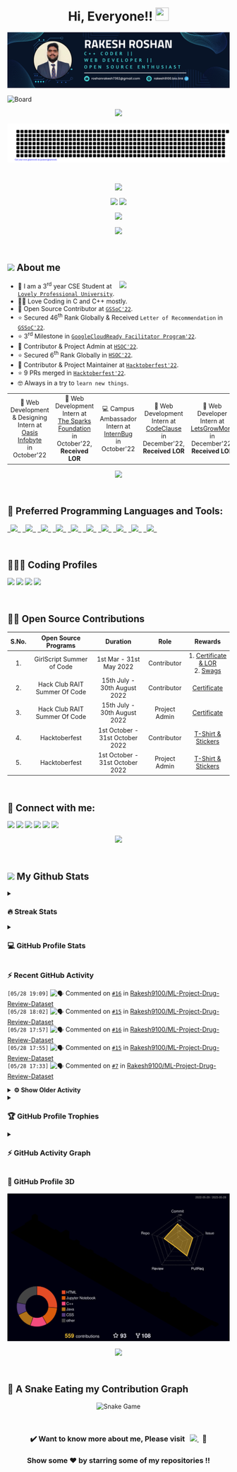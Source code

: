 <h1 align = "center">Hi, Everyone!! <img src = "https://raw.githubusercontent.com/MartinHeinz/MartinHeinz/master/wave.gif" height = 30px width = 30px> </h1>

<p align = "center"><img src = "Blue%20and%20White%20Abstract%20Banner.png" alt = "Blue and White Abstract Banner"></p>

![Board](https://user-images.githubusercontent.com/73993775/215263455-e1b4f886-e34c-4308-b957-19c84668d63d.png)

<p align = "center">
<img src = "https://readme-typing-svg.herokuapp.com?font=Time+New+Roman&color=%23C8BE25&size=25&center=true&vCenter=true&width=500&height=100&lines=Computer+Science+Engineering+Student;Coding+and+Open+Source+Enthusiast;Frontend+Web+Developer;Always+learning+new+things"></p>

<p align = "center">
<img src = "gitartwork.svg" alt = "Gitartwork"></p><br>

<p align = "center">
<img src = "https://quotes-github-readme.vercel.app/api?type=horizontal&theme=dracula">
</p>

<p align = "center">
<a href = "https://www.linkedin.com/in/rakesh-roshan-9100/"><img src = "https://img.shields.io/badge/RAKESH%20ROSHAN-blue?style=for-the-badge&logo=linkedin&labelColor=white&logoColor=blue" height="25"></a>
<a href = "mailto:roshanrakesh7362@gmail.com"><img src = "https://img.shields.io/badge/SAY%2C%20HI-D14836?style=for-the-badge&logo=gmail&labelColor=white&logoColor=D14836" height="25"></a></p>

<p align = "center">
<img src = "https://komarev.com/ghpvc/?username=Rakesh9100&label=PROFILE%20VISITORS&color=CD5F08&style=for-the-badge" height="27"/>
</p>

<p align = "center"> <img src = "https://capsule-render.vercel.app/api?type=rect&color=gradient&customColorList=0,2,2,5,10&height=2.5"/></p><br>

## <picture> <img src = "https://github.com/7oSkaaa/7oSkaaa/blob/main/Images/about_me.gif?raw=true" width = 50px>  </picture> About me
<picture> <img align = "right" src = "https://github.com/7oSkaaa/7oSkaaa/blob/main/Images/Right_Side.gif?raw=true" width = 250px></picture>
- 🏫 I am a 3<sup>rd</sup> year CSE Student at [`Lovely Professional University`](https://www.lpu.in).
- 🧑‍💻 Love Coding in C and C++ mostly.
- 🙂 Open Source Contributor at [`GSSoC'22`](https://gssoc.girlscript.tech/).
- ⭐ Secured 46<sup>th</sup> Rank Globally & Received `Letter of Recommendation` in [`GSSoC'22`](https://gssoc.girlscript.tech/).
- ⭐ 3<sup>rd</sup> Milestone in [`GoogleCloudReady Facilitator Program'22`](https://events.withgoogle.com/googlecloudready-facilitator-program/).
- 🙂 Contributor & Project Admin at [`HSOC'22`](https://soc.hackclubrait.co/).
- ⭐ Secured 6<sup>th</sup> Rank Globally in [`HSOC'22`](https://soc.hackclubrait.co/).
- 🙂 Contributor & Project Maintainer at [`Hacktoberfest'22`](https://hacktoberfest.com/).
- ⭐ 9 PRs merged in [`Hacktoberfest'22`](https://hacktoberfest.com/).
- 🤓 Always in a try to `learn new things`.

<table align = "center">
  <tr>
    <td align = "center"> 🌟 Web Development & Designing Intern at <a href = "https://oasisinfobyte.com/"><br>Oasis Infobyte</a> <br>in October'22 </td>
    <td align = "center"> 🌟 Web Development Intern at <a href = "https://internship.thesparksfoundation.info/"><br>The Sparks Foundation</a> <br>in October'22, <b>Received LOR</b> </td>
    <td align = "center"> 💻 Campus Ambassador Intern at <a href = "https://internbug.wixsite.com/internbug"><br>InternBug</a> <br>in October'22 </td>
    <td align = "center"> 🌟 Web Development Intern at <a href = "https://codeclause.com/"><br>CodeClause</a> <br>in December'22, <b>Received LOR</b> </td>
    <td align = "center"> 🌟 Web Developer Intern at <a href = "https://letsgrowmore.in/"><br>LetsGrowMore</a> <br>in December'22, <b>Received LOR</b> </td>
</td>
  </tr>
</table>

<p align = "center"> <img src = "https://capsule-render.vercel.app/api?type=rect&color=gradient&customColorList=0,2,2,5,10&height=2.5"/></p><br>

## 🚀 Preferred Programming Languages and Tools:
<p align = "left">
	<code><a href = "https://www.cprogramming.com/"> <img src = "https://img.icons8.com/color/50/000000/c-programming.png"/> </a></code>
    	<code><a href = "https://www.learncpp.com/"> <img src = "https://img.icons8.com/color/50/000000/c-plus-plus-logo.png"/> </a></code>
    	<code><a href = "https://html.com/"> <img src = "https://img.icons8.com/color/50/000000/html-5.png"/> </a></code>
    	<code><a href = "https://web.dev/learn/css/"> <img src = "https://img.icons8.com/color/50/000000/css3.png"/> </a></code>
    	<code><a href = "https://www.javascript.com/"> <img src = "https://img.icons8.com/color/50/FAB005/javascript--v1.png"/> </a></code>
	<code><a href = "https://www.python.org/"> <img src = "https://img.icons8.com/color/50/000000/python--v1.png"/> </a></code>
	<code><a href = "https://docs.oracle.com/javase/tutorial/"> <img src = "https://img.icons8.com/color/50/000000/java-coffee-cup-logo--v1.png"/> </a></code>
    	<code><a href = "https://code.visualstudio.com/"> <img src = "https://img.icons8.com/color/50/000000/visual-studio-code-2019.png"/> </a></code>
	<code><a href = "https://git-scm.com/"> <img src = "https://img.icons8.com/color/50/000000/git.png"/> </a></code>
	<code><a href = "https://cloud.google.com/"> <img src = "https://img.icons8.com/color/50/000000/google-cloud-platform.png"/> </a></code>
</p><br>

## 👨🏻‍💻 Coding Profiles
<p align = "left">
<a href = "https://www.hackerrank.com/roshanrakesh7362?hr_r=1"><img src = "https://img.shields.io/badge/-Hackerrank-2EC866?style=oval-square&logo=HackerRank&logoColor=white"/></a>
<a href = "https://leetcode.com/Rakesh9100/"><img src = "https://img.shields.io/badge/-LeetCode-FFA116?style=oval-square&logo=LeetCode&logoColor=white"/></a>
<a href = "https://auth.geeksforgeeks.org/user/roshanrakesh7362"><img src = "https://img.shields.io/badge/GeeksforGeeks-298D46?style=oval-square&logo=geeksforgeeks&logoColor=white"/></a>
<a href = "https://www.cloudskillsboost.google/public_profiles/29e851f3-5a90-4e77-87ae-8b1d1a2c10b3"><img src = "https://img.shields.io/badge/Google_Cloud-4285F4?style=oval-square&logo=google-cloud&logoColor=white"/></a>
</p><br>

## 👨‍💻 Open Source Contributions
| S.No. | Open Source Programs | Duration | Role | Rewards |
|:-----:|:-----:|:-----:|:-----:|:-----:|
| 1. | GirlScript Summer of Code | 1st Mar - 31st May 2022 | Contributor | 1. [Certificate & LOR](https://www.linkedin.com/posts/rakesh-roshan-9100_gssoc-top-performer-activity-6962652421214908416-pdZg?utm_source=share&utm_medium=member_desktop)<br> 2. [Swags](https://www.linkedin.com/posts/rakesh-roshan-9100_opensource-program-contributor-activity-6994604804513673216-CJfE?utm_source=share&utm_medium=member_desktop) |
| 2. | Hack Club RAIT Summer Of Code| 15th July - 30th August 2022 | Contributor | [Certificate](https://drive.google.com/file/d/167zbwHjw_m7LPksIG2JNu4XO4WHEugSe/view?usp=share_link) |
| 3. | Hack Club RAIT Summer Of Code| 15th July - 30th August 2022 | Project Admin | [Certificate](https://drive.google.com/file/d/1L3K9xfyJ1rj0kSA-Vc0P6hlodb6FWAKO/view?usp=share_link) |
| 4. | Hacktoberfest | 1st October - 31st October 2022 | Contributor | [T-Shirt & Stickers](https://www.linkedin.com/posts/rakesh-roshan-9100_hacktoberfest2022-hacktoberfest-github-activity-7025102004079239169-PYOP?utm_source=share&utm_medium=member_desktop) |
| 5. | Hacktoberfest | 1st October - 31st October 2022 | Project Admin | [T-Shirt & Stickers](https://www.linkedin.com/posts/rakesh-roshan-9100_hacktoberfest2022-hacktoberfest-github-activity-7025102004079239169-PYOP?utm_source=share&utm_medium=member_desktop) |
<br>

## 🔗 Connect with me:
<p align = "left">
<a href = "https://www.linkedin.com/in/rakesh-roshan-9100/"><img src = "https://img.icons8.com/fluent/48/000000/linkedin.png"/></a>
<a href = "https://www.instagram.com/rakesh250602/"><img src = "https://img.icons8.com/fluent/48/000000/instagram-new.png"/></a>
<a href = "mailto:roshanrakesh7362@gmail.com"><img src = "https://img.icons8.com/color/48/000000/gmail-new.png"/></a>
<a href = "https://github.com/Rakesh9100/"><img src = "https://img.icons8.com/color/48/000000/github--v1.png"/></a>
<a href = "https://www.facebook.com/rakesh6203/"><img src = "https://img.icons8.com/fluency/48/000000/facebook-new.png"/></a>
<a href = "https://discordapp.com/users/944144134950748170"><img src = "https://img.icons8.com/fluency/48/000000/discord.png"/></a>

<p align="center"> <img src = "https://capsule-render.vercel.app/api?type=rect&color=gradient&customColorList=0,2,2,5,10&height=2.5"/></p><br>

## <picture> <img src = "https://github.com/7oSkaaa/7oSkaaa/blob/main/Images/Statistics.gif?raw=true" width = 50px>  </picture> My Github Stats

<details><summary><h3>🔥 Streak Stats</h3></summary>
<p align = "center"><img src = "https://github-readme-streak-stats.herokuapp.com/?user=rakesh9100&theme=midnight-purple" alt = "Rakesh9100"/></p>
</details>
  
<details><summary><h3>💻 GitHub Profile Stats</h3></summary>
<p align = "center">
<a href = "https://github.com/rakesh9100">
<img src = "https://github-readme-stats-rakesh9100.vercel.app/api?username=rakesh9100&show_icons=true&count_private=true&locale=en&theme=midnight-purple&layout=compact" alt = "Rakesh's Github Stats" height = 200px/></a>
<img src = "https://github-readme-stats-rakesh9100.vercel.app/api/top-langs?username=rakesh9100&langs_count=15&layout=compact&locale=en&theme=midnight-purple" alt = "Languages Used" height = 200px/>
<br><br>
<b>Note:</b> Top languages is only a metric of the languages my public code consists of and doesn't reflect experience or skill level.
</p></details>

<h3>⚡ Recent GitHub Activity</h3>

<!--START_SECTION:activity-->
`[05/28 19:09]` <img alt="🗣" src="https://github.com/cheesits456/github-activity-readme/raw/master/icons/comment.png" align="top" height="18"> Commented on [`#16`](https://github.com//Rakesh9100/ML-Project-Drug-Review-Dataset/issues/16 'Trying other models and algos  for better analysis of the dataset') in [Rakesh9100/ML-Project-Drug-Review-Dataset](https://github.com/Rakesh9100/ML-Project-Drug-Review-Dataset)  
`[05/28 18:02]` <img alt="🗣" src="https://github.com/cheesits456/github-activity-readme/raw/master/icons/comment.png" align="top" height="18"> Commented on [`#15`](https://github.com//Rakesh9100/ML-Project-Drug-Review-Dataset/issues/15 '[To add seaborn.categorical and seaborn.matrix for better visualization] ') in [Rakesh9100/ML-Project-Drug-Review-Dataset](https://github.com/Rakesh9100/ML-Project-Drug-Review-Dataset)  
`[05/28 17:57]` <img alt="🗣" src="https://github.com/cheesits456/github-activity-readme/raw/master/icons/comment.png" align="top" height="18"> Commented on [`#16`](https://github.com//Rakesh9100/ML-Project-Drug-Review-Dataset/issues/16 'Trying other models and algos  for better analysis of the dataset') in [Rakesh9100/ML-Project-Drug-Review-Dataset](https://github.com/Rakesh9100/ML-Project-Drug-Review-Dataset)  
`[05/28 17:55]` <img alt="🗣" src="https://github.com/cheesits456/github-activity-readme/raw/master/icons/comment.png" align="top" height="18"> Commented on [`#15`](https://github.com//Rakesh9100/ML-Project-Drug-Review-Dataset/issues/15 '[To add seaborn.categorical and seaborn.matrix for better visualization] ') in [Rakesh9100/ML-Project-Drug-Review-Dataset](https://github.com/Rakesh9100/ML-Project-Drug-Review-Dataset)  
`[05/28 17:33]` <img alt="🗣" src="https://github.com/cheesits456/github-activity-readme/raw/master/icons/comment.png" align="top" height="18"> Commented on [`#7`](https://github.com//Rakesh9100/ML-Project-Drug-Review-Dataset/issues/7 '[Issue title here] Can make an interface using html css and js for the below ') in [Rakesh9100/ML-Project-Drug-Review-Dataset](https://github.com/Rakesh9100/ML-Project-Drug-Review-Dataset)  

<details><summary><b> ⚙️ Show Older Activity</b></summary>

`[05/28 17:32]` <img alt="🗣" src="https://github.com/cheesits456/github-activity-readme/raw/master/icons/comment.png" align="top" height="18"> Commented on [`#6`](https://github.com//Rakesh9100/ML-Project-Drug-Review-Dataset/issues/6 'Improve accuracy using nlp techniques') in [Rakesh9100/ML-Project-Drug-Review-Dataset](https://github.com/Rakesh9100/ML-Project-Drug-Review-Dataset)  
`[05/28 17:30]` <img alt="🗣" src="https://github.com/cheesits456/github-activity-readme/raw/master/icons/comment.png" align="top" height="18"> Commented on [`#4`](https://github.com//Rakesh9100/ML-Project-Drug-Review-Dataset/issues/4 'Enhancing Model Performance and Memory Efficiency in this Project') in [Rakesh9100/ML-Project-Drug-Review-Dataset](https://github.com/Rakesh9100/ML-Project-Drug-Review-Dataset)  
`[05/28 17:30]` <img alt="🗣" src="https://github.com/cheesits456/github-activity-readme/raw/master/icons/comment.png" align="top" height="18"> Commented on [`#2`](https://github.com//Rakesh9100/ML-Project-Drug-Review-Dataset/issues/2 'Accuracy enhancement by using multiple regression models at a time') in [Rakesh9100/ML-Project-Drug-Review-Dataset](https://github.com/Rakesh9100/ML-Project-Drug-Review-Dataset)  
`[05/28 17:29]` <img alt="🗣" src="https://github.com/cheesits456/github-activity-readme/raw/master/icons/comment.png" align="top" height="18"> Commented on [`#1`](https://github.com//Rakesh9100/ML-Project-Drug-Review-Dataset/issues/1 'Adding GridSearchCV for identifying best model') in [Rakesh9100/ML-Project-Drug-Review-Dataset](https://github.com/Rakesh9100/ML-Project-Drug-Review-Dataset)  
`[05/28 17:03]` <img alt="❗️" src="https://github.com/cheesits456/github-activity-readme/raw/master/icons/issue.png" align="top" height="18"> Closed issue [`#68`](https://github.com//Rakesh9100/ML-Project-Drug-Review-Dataset/issues/68 'Creating a plot that compares various ML model used to predict their accuracy ') in [Rakesh9100/ML-Project-Drug-Review-Dataset](https://github.com/Rakesh9100/ML-Project-Drug-Review-Dataset)  
`[05/28 17:03]` <img alt="🗣" src="https://github.com/cheesits456/github-activity-readme/raw/master/icons/comment.png" align="top" height="18"> Commented on [`#68`](https://github.com//Rakesh9100/ML-Project-Drug-Review-Dataset/issues/68 'Creating a plot that compares various ML model used to predict their accuracy ') in [Rakesh9100/ML-Project-Drug-Review-Dataset](https://github.com/Rakesh9100/ML-Project-Drug-Review-Dataset)  
`[05/28 17:01]` <img alt="🗣" src="https://github.com/cheesits456/github-activity-readme/raw/master/icons/comment.png" align="top" height="18"> Commented on [`#68`](https://github.com//Rakesh9100/ML-Project-Drug-Review-Dataset/issues/68 'Creating a plot that compares various ML model used to predict their accuracy ') in [Rakesh9100/ML-Project-Drug-Review-Dataset](https://github.com/Rakesh9100/ML-Project-Drug-Review-Dataset)  
`[05/28 15:24]` <img alt="🗣" src="https://github.com/cheesits456/github-activity-readme/raw/master/icons/comment.png" align="top" height="18"> Commented on [`#68`](https://github.com//Rakesh9100/ML-Project-Drug-Review-Dataset/issues/68 'Creating a plot that compares various ML model used to predict their accuracy ') in [Rakesh9100/ML-Project-Drug-Review-Dataset](https://github.com/Rakesh9100/ML-Project-Drug-Review-Dataset)  
`[05/28 12:05]` <img alt="🗣" src="https://github.com/cheesits456/github-activity-readme/raw/master/icons/comment.png" align="top" height="18"> Commented on [`#48`](https://github.com//Rakesh9100/ML-Project-Drug-Review-Dataset/issues/48 'Modification of embedding technique and Applying GridSearchCV') in [Rakesh9100/ML-Project-Drug-Review-Dataset](https://github.com/Rakesh9100/ML-Project-Drug-Review-Dataset)  
`[05/28 08:03]` <img alt="❗️" src="https://github.com/cheesits456/github-activity-readme/raw/master/icons/issue.png" align="top" height="18"> Closed issue [`#22`](https://github.com//Rakesh9100/ML-Project-Drug-Review-Dataset/issues/22 '[GSSoC\'23] Web Scraping Using Multiprocessing ') in [Rakesh9100/ML-Project-Drug-Review-Dataset](https://github.com/Rakesh9100/ML-Project-Drug-Review-Dataset)  
`[05/28 08:02]` <img alt="❌" src="https://github.com/cheesits456/github-activity-readme/raw/master/icons/pr-close.png" align="top" height="18"> Closed PR [`#62`](https://github.com//Rakesh9100/ML-Project-Drug-Review-Dataset/pull/62 'web_scraping.py') in [Rakesh9100/ML-Project-Drug-Review-Dataset](https://github.com/Rakesh9100/ML-Project-Drug-Review-Dataset)  
`[05/28 07:59]` <img alt="❗️" src="https://github.com/cheesits456/github-activity-readme/raw/master/icons/issue.png" align="top" height="18"> Closed issue [`#69`](https://github.com//Rakesh9100/ML-Project-Drug-Review-Dataset/issues/69 'flipkart web scraping  GGSoC\'23') in [Rakesh9100/ML-Project-Drug-Review-Dataset](https://github.com/Rakesh9100/ML-Project-Drug-Review-Dataset)  
`[05/28 07:59]` <img alt="🗣" src="https://github.com/cheesits456/github-activity-readme/raw/master/icons/comment.png" align="top" height="18"> Commented on [`#69`](https://github.com//Rakesh9100/ML-Project-Drug-Review-Dataset/issues/69 'flipkart web scraping  GGSoC\'23') in [Rakesh9100/ML-Project-Drug-Review-Dataset](https://github.com/Rakesh9100/ML-Project-Drug-Review-Dataset)  
`[05/28 07:56]` <img alt="🗣" src="https://github.com/cheesits456/github-activity-readme/raw/master/icons/comment.png" align="top" height="18"> Commented on [`#68`](https://github.com//Rakesh9100/ML-Project-Drug-Review-Dataset/issues/68 'Creating a plot that compares various ML model used to predict their accuracy ') in [Rakesh9100/ML-Project-Drug-Review-Dataset](https://github.com/Rakesh9100/ML-Project-Drug-Review-Dataset)  
`[05/28 07:55]` <img alt="🗣" src="https://github.com/cheesits456/github-activity-readme/raw/master/icons/comment.png" align="top" height="18"> Commented on [`#545`](https://github.com//akshitagupta15june/Moksh/issues/545 '[BUG] The Rejuvenate page has navigation problems') in [akshitagupta15june/Moksh](https://github.com/akshitagupta15june/Moksh)  
`[05/28 07:53]` <img alt="🗣" src="https://github.com/cheesits456/github-activity-readme/raw/master/icons/comment.png" align="top" height="18"> Commented on [`#12`](https://github.com//Rakesh9100/ML-Project-Drug-Review-Dataset/issues/12 'performing EDA and Implementing Deep Learning models ') in [Rakesh9100/ML-Project-Drug-Review-Dataset](https://github.com/Rakesh9100/ML-Project-Drug-Review-Dataset)  
`[05/28 07:52]` <img alt="🗣" src="https://github.com/cheesits456/github-activity-readme/raw/master/icons/comment.png" align="top" height="18"> Commented on [`#500`](https://github.com//akshitagupta15june/Moksh/issues/500 'Removed the inconsistency of Feature Button') in [akshitagupta15june/Moksh](https://github.com/akshitagupta15june/Moksh)  
`[05/27 21:21]` <img alt="📝" src="https://github.com/cheesits456/github-activity-readme/raw/master/icons/commit.png" align="top" height="18"> Made `1` commit in [Rakesh9100/ML-Project-Drug-Review-Dataset](https://github.com/Rakesh9100/ML-Project-Drug-Review-Dataset)  
`[05/27 20:10]` <img alt="❗️" src="https://github.com/cheesits456/github-activity-readme/raw/master/icons/issue.png" align="top" height="18"> Closed issue [`#14`](https://github.com//Rakesh9100/ML-Project-Drug-Review-Dataset/issues/14 'Add linter workflow ') in [Rakesh9100/ML-Project-Drug-Review-Dataset](https://github.com/Rakesh9100/ML-Project-Drug-Review-Dataset)  
`[05/27 20:10]` <img alt="📝" src="https://github.com/cheesits456/github-activity-readme/raw/master/icons/commit.png" align="top" height="18"> Made `3` commits in [Rakesh9100/ML-Project-Drug-Review-Dataset](https://github.com/Rakesh9100/ML-Project-Drug-Review-Dataset)  
`[05/27 20:10]` <img alt="🎉" src="https://github.com/cheesits456/github-activity-readme/raw/master/icons/merge.png" align="top" height="18"> Merged PR [`#66`](https://github.com//Rakesh9100/ML-Project-Drug-Review-Dataset/pull/66 'Add black linter workflow ') in [Rakesh9100/ML-Project-Drug-Review-Dataset](https://github.com/Rakesh9100/ML-Project-Drug-Review-Dataset)  
`[05/27 20:10]` <img alt="🗣" src="https://github.com/cheesits456/github-activity-readme/raw/master/icons/comment.png" align="top" height="18"> Commented on [`#66`](https://github.com//Rakesh9100/ML-Project-Drug-Review-Dataset/issues/66 'Add black linter workflow ') in [Rakesh9100/ML-Project-Drug-Review-Dataset](https://github.com/Rakesh9100/ML-Project-Drug-Review-Dataset)  
`[05/27 18:37]` <img alt="🗣" src="https://github.com/cheesits456/github-activity-readme/raw/master/icons/comment.png" align="top" height="18"> Commented on [`#62`](https://github.com//Rakesh9100/ML-Project-Drug-Review-Dataset/issues/62 'web_scraping.py') in [Rakesh9100/ML-Project-Drug-Review-Dataset](https://github.com/Rakesh9100/ML-Project-Drug-Review-Dataset)  
`[05/27 18:26]` <img alt="🗣" src="https://github.com/cheesits456/github-activity-readme/raw/master/icons/comment.png" align="top" height="18"> Commented on [`#67`](https://github.com//Rakesh9100/ML-Project-Drug-Review-Dataset/issues/67 'Explored Other ML Models.py') in [Rakesh9100/ML-Project-Drug-Review-Dataset](https://github.com/Rakesh9100/ML-Project-Drug-Review-Dataset)  
`[05/27 18:22]` <img alt="🗣" src="https://github.com/cheesits456/github-activity-readme/raw/master/icons/comment.png" align="top" height="18"> Commented on [`#66`](https://github.com//Rakesh9100/ML-Project-Drug-Review-Dataset/issues/66 'Add black linter workflow ') in [Rakesh9100/ML-Project-Drug-Review-Dataset](https://github.com/Rakesh9100/ML-Project-Drug-Review-Dataset)  
`[05/27 17:47]` <img alt="🗣" src="https://github.com/cheesits456/github-activity-readme/raw/master/icons/comment.png" align="top" height="18"> Commented on [`#67`](https://github.com//Rakesh9100/ML-Project-Drug-Review-Dataset/issues/67 'Explored Other ML Models.py') in [Rakesh9100/ML-Project-Drug-Review-Dataset](https://github.com/Rakesh9100/ML-Project-Drug-Review-Dataset)  
`[05/27 15:05]` <img alt="🗣" src="https://github.com/cheesits456/github-activity-readme/raw/master/icons/comment.png" align="top" height="18"> Commented on [`#62`](https://github.com//Rakesh9100/ML-Project-Drug-Review-Dataset/issues/62 'web_scraping.py') in [Rakesh9100/ML-Project-Drug-Review-Dataset](https://github.com/Rakesh9100/ML-Project-Drug-Review-Dataset)  
`[05/27 13:57]` <img alt="🗣" src="https://github.com/cheesits456/github-activity-readme/raw/master/icons/comment.png" align="top" height="18"> Commented on [`#298`](https://github.com//akshitagupta15june/Moksh/issues/298 'Updating content on the  "Divine activities for all generation" page') in [akshitagupta15june/Moksh](https://github.com/akshitagupta15june/Moksh)  
`[05/27 13:24]` <img alt="🗣" src="https://github.com/cheesits456/github-activity-readme/raw/master/icons/comment.png" align="top" height="18"> Commented on [`#66`](https://github.com//Rakesh9100/ML-Project-Drug-Review-Dataset/issues/66 'Add black linter workflow ') in [Rakesh9100/ML-Project-Drug-Review-Dataset](https://github.com/Rakesh9100/ML-Project-Drug-Review-Dataset)  
`[05/27 13:23]` <img alt="🗣" src="https://github.com/cheesits456/github-activity-readme/raw/master/icons/comment.png" align="top" height="18"> Commented on [`#66`](https://github.com//Rakesh9100/ML-Project-Drug-Review-Dataset/issues/66 'Add black linter workflow ') in [Rakesh9100/ML-Project-Drug-Review-Dataset](https://github.com/Rakesh9100/ML-Project-Drug-Review-Dataset)  
`[05/27 13:17]` <img alt="❗️" src="https://github.com/cheesits456/github-activity-readme/raw/master/icons/issue.png" align="top" height="18"> Closed issue [`#57`](https://github.com//Rakesh9100/ML-Project-Drug-Review-Dataset/issues/57 'Missing some  Issue Template in Repository') in [Rakesh9100/ML-Project-Drug-Review-Dataset](https://github.com/Rakesh9100/ML-Project-Drug-Review-Dataset)  
`[05/27 13:16]` <img alt="❗️" src="https://github.com/cheesits456/github-activity-readme/raw/master/icons/issue.png" align="top" height="18"> Closed issue [`#41`](https://github.com//Rakesh9100/ML-Project-Drug-Review-Dataset/issues/41 'Creating a RandomForest Model supported by RandomizedSearchCV') in [Rakesh9100/ML-Project-Drug-Review-Dataset](https://github.com/Rakesh9100/ML-Project-Drug-Review-Dataset)  
`[05/27 13:16]` <img alt="📝" src="https://github.com/cheesits456/github-activity-readme/raw/master/icons/commit.png" align="top" height="18"> Made `8` commits in [Rakesh9100/ML-Project-Drug-Review-Dataset](https://github.com/Rakesh9100/ML-Project-Drug-Review-Dataset)  
`[05/27 13:16]` <img alt="🎉" src="https://github.com/cheesits456/github-activity-readme/raw/master/icons/merge.png" align="top" height="18"> Merged PR [`#64`](https://github.com//Rakesh9100/ML-Project-Drug-Review-Dataset/pull/64 'Added RandomForest and Updated with the changes pointed out.') in [Rakesh9100/ML-Project-Drug-Review-Dataset](https://github.com/Rakesh9100/ML-Project-Drug-Review-Dataset)  
`[05/27 13:15]` <img alt="🗣" src="https://github.com/cheesits456/github-activity-readme/raw/master/icons/comment.png" align="top" height="18"> Commented on [`#64`](https://github.com//Rakesh9100/ML-Project-Drug-Review-Dataset/issues/64 'Added RandomForest and Updated with the changes pointed out.') in [Rakesh9100/ML-Project-Drug-Review-Dataset](https://github.com/Rakesh9100/ML-Project-Drug-Review-Dataset)  
`[05/27 13:11]` <img alt="📝" src="https://github.com/cheesits456/github-activity-readme/raw/master/icons/commit.png" align="top" height="18"> Made `3` commits in [Rakesh9100/ML-Project-Drug-Review-Dataset](https://github.com/Rakesh9100/ML-Project-Drug-Review-Dataset)  
`[05/27 13:11]` <img alt="🎉" src="https://github.com/cheesits456/github-activity-readme/raw/master/icons/merge.png" align="top" height="18"> Merged PR [`#59`](https://github.com//Rakesh9100/ML-Project-Drug-Review-Dataset/pull/59 'Added bug and feature templates') in [Rakesh9100/ML-Project-Drug-Review-Dataset](https://github.com/Rakesh9100/ML-Project-Drug-Review-Dataset)  
`[05/27 13:10]` <img alt="🗣" src="https://github.com/cheesits456/github-activity-readme/raw/master/icons/comment.png" align="top" height="18"> Commented on [`#59`](https://github.com//Rakesh9100/ML-Project-Drug-Review-Dataset/issues/59 'Added issue, feature, and documentation templates') in [Rakesh9100/ML-Project-Drug-Review-Dataset](https://github.com/Rakesh9100/ML-Project-Drug-Review-Dataset)  
`[05/27 13:07]` <img alt="❌" src="https://github.com/cheesits456/github-activity-readme/raw/master/icons/pr-close.png" align="top" height="18"> Closed PR [`#60`](https://github.com//Rakesh9100/ML-Project-Drug-Review-Dataset/pull/60 'Added the RandomForestModel and updated according to the changes mentioned.') in [Rakesh9100/ML-Project-Drug-Review-Dataset](https://github.com/Rakesh9100/ML-Project-Drug-Review-Dataset)  
`[05/27 13:04]` <img alt="🗣" src="https://github.com/cheesits456/github-activity-readme/raw/master/icons/comment.png" align="top" height="18"> Commented on [`#63`](https://github.com//Rakesh9100/ML-Project-Drug-Review-Dataset/issues/63 'Word Embedding and PCA for feature engineering') in [Rakesh9100/ML-Project-Drug-Review-Dataset](https://github.com/Rakesh9100/ML-Project-Drug-Review-Dataset)  
`[05/27 13:01]` <img alt="🗣" src="https://github.com/cheesits456/github-activity-readme/raw/master/icons/comment.png" align="top" height="18"> Commented on [`#64`](https://github.com//Rakesh9100/ML-Project-Drug-Review-Dataset/issues/64 'Added RandomForest and Updated with the changes pointed out.') in [Rakesh9100/ML-Project-Drug-Review-Dataset](https://github.com/Rakesh9100/ML-Project-Drug-Review-Dataset)  
`[05/27 12:51]` <img alt="🗣" src="https://github.com/cheesits456/github-activity-readme/raw/master/icons/comment.png" align="top" height="18"> Commented on [`#65`](https://github.com//Rakesh9100/ML-Project-Drug-Review-Dataset/issues/65 'Minor typo in README') in [Rakesh9100/ML-Project-Drug-Review-Dataset](https://github.com/Rakesh9100/ML-Project-Drug-Review-Dataset)  
`[05/27 09:35]` <img alt="🗣" src="https://github.com/cheesits456/github-activity-readme/raw/master/icons/comment.png" align="top" height="18"> Commented on [`#501`](https://github.com//akshitagupta15june/Moksh/issues/501 '[BUG] reward page responsiveness in mobile phones also in desktop is not good') in [akshitagupta15june/Moksh](https://github.com/akshitagupta15june/Moksh)  
`[05/26 22:57]` <img alt="🗣" src="https://github.com/cheesits456/github-activity-readme/raw/master/icons/comment.png" align="top" height="18"> Commented on [`#59`](https://github.com//Rakesh9100/ML-Project-Drug-Review-Dataset/issues/59 'Added issue, feature, and documentation templates') in [Rakesh9100/ML-Project-Drug-Review-Dataset](https://github.com/Rakesh9100/ML-Project-Drug-Review-Dataset)  
`[05/26 22:41]` <img alt="🗣" src="https://github.com/cheesits456/github-activity-readme/raw/master/icons/comment.png" align="top" height="18"> Commented on [`#510`](https://github.com//akshitagupta15june/Moksh/issues/510 '[Fixes #489]') in [akshitagupta15june/Moksh](https://github.com/akshitagupta15june/Moksh)  
`[05/26 22:36]` <img alt="🗣" src="https://github.com/cheesits456/github-activity-readme/raw/master/icons/comment.png" align="top" height="18"> Commented on [`#509`](https://github.com//akshitagupta15june/Moksh/issues/509 'footer code modified in index.html and style.css') in [akshitagupta15june/Moksh](https://github.com/akshitagupta15june/Moksh)  
`[05/26 22:35]` <img alt="❌" src="https://github.com/cheesits456/github-activity-readme/raw/master/icons/pr-close.png" align="top" height="18"> Closed PR [`#508`](https://github.com//akshitagupta15june/Moksh/pull/508 '[fix issue#504]: "QuickLInk under Iskcon Event in footer Section" ') in [akshitagupta15june/Moksh](https://github.com/akshitagupta15june/Moksh)  
`[05/26 22:35]` <img alt="🗣" src="https://github.com/cheesits456/github-activity-readme/raw/master/icons/comment.png" align="top" height="18"> Commented on [`#508`](https://github.com//akshitagupta15june/Moksh/issues/508 '[fix issue#504]: "QuickLInk under Iskcon Event in footer Section" ') in [akshitagupta15june/Moksh](https://github.com/akshitagupta15june/Moksh)  
`[05/26 22:33]` <img alt="🗣" src="https://github.com/cheesits456/github-activity-readme/raw/master/icons/comment.png" align="top" height="18"> Commented on [`#508`](https://github.com//akshitagupta15june/Moksh/issues/508 '[fix issue#504]: "QuickLInk under Iskcon Event in footer Section" ') in [akshitagupta15june/Moksh](https://github.com/akshitagupta15june/Moksh)  
`[05/26 22:32]` <img alt="🗣" src="https://github.com/cheesits456/github-activity-readme/raw/master/icons/comment.png" align="top" height="18"> Commented on [`#505`](https://github.com//akshitagupta15june/Moksh/issues/505 'Issue #403 (Add a line of explanation when a wrong answer is given in the quiz.)') in [akshitagupta15june/Moksh](https://github.com/akshitagupta15june/Moksh)  
`[05/26 22:31]` <img alt="🗣" src="https://github.com/cheesits456/github-activity-readme/raw/master/icons/comment.png" align="top" height="18"> Commented on [`#500`](https://github.com//akshitagupta15june/Moksh/issues/500 'Removed the inconsistency of Feature Button') in [akshitagupta15june/Moksh](https://github.com/akshitagupta15june/Moksh)  
`[05/26 22:29]` <img alt="🗣" src="https://github.com/cheesits456/github-activity-readme/raw/master/icons/comment.png" align="top" height="18"> Commented on [`#397`](https://github.com//akshitagupta15june/Moksh/issues/397 'Improving UI of  connect with icon events (when we will open it to new tab)#265') in [akshitagupta15june/Moksh](https://github.com/akshitagupta15june/Moksh)  
`[05/26 22:24]` <img alt="🗣" src="https://github.com/cheesits456/github-activity-readme/raw/master/icons/comment.png" align="top" height="18"> Commented on [`#497`](https://github.com//akshitagupta15june/Moksh/issues/497 'the features section in footer section are not clearly visible when hovered[BUG] ') in [akshitagupta15june/Moksh](https://github.com/akshitagupta15june/Moksh)  
`[05/26 22:21]` <img alt="❗️" src="https://github.com/cheesits456/github-activity-readme/raw/master/icons/issue.png" align="top" height="18"> Closed issue [`#504`](https://github.com//akshitagupta15june/Moksh/issues/504 'Quick links of Event Page are not working.') in [akshitagupta15june/Moksh](https://github.com/akshitagupta15june/Moksh)  
`[05/26 22:21]` <img alt="🗣" src="https://github.com/cheesits456/github-activity-readme/raw/master/icons/comment.png" align="top" height="18"> Commented on [`#498`](https://github.com//akshitagupta15june/Moksh/issues/498 'home link in footer section of iskcon section doesnt work[BUG] ') in [akshitagupta15june/Moksh](https://github.com/akshitagupta15june/Moksh)  
`[05/26 22:20]` <img alt="🗣" src="https://github.com/cheesits456/github-activity-readme/raw/master/icons/comment.png" align="top" height="18"> Commented on [`#504`](https://github.com//akshitagupta15june/Moksh/issues/504 'Quick links of Event Page are not working.') in [akshitagupta15june/Moksh](https://github.com/akshitagupta15june/Moksh)  
`[05/26 22:19]` <img alt="🗣" src="https://github.com/cheesits456/github-activity-readme/raw/master/icons/comment.png" align="top" height="18"> Commented on [`#499`](https://github.com//akshitagupta15june/Moksh/issues/499 'the about link in footer section of iskcon page is not navigating to any about us page[BUG] ') in [akshitagupta15june/Moksh](https://github.com/akshitagupta15june/Moksh)  
`[05/26 22:19]` <img alt="❗️" src="https://github.com/cheesits456/github-activity-readme/raw/master/icons/issue.png" align="top" height="18"> Closed issue [`#499`](https://github.com//akshitagupta15june/Moksh/issues/499 'the about link in footer section of iskcon page is not navigating to any about us page[BUG] ') in [akshitagupta15june/Moksh](https://github.com/akshitagupta15june/Moksh)  
`[05/26 22:11]` <img alt="❗️" src="https://github.com/cheesits456/github-activity-readme/raw/master/icons/issue.png" align="top" height="18"> Closed issue [`#502`](https://github.com//akshitagupta15june/Moksh/issues/502 'Contact us Form') in [akshitagupta15june/Moksh](https://github.com/akshitagupta15june/Moksh)  
`[05/26 22:11]` <img alt="🗣" src="https://github.com/cheesits456/github-activity-readme/raw/master/icons/comment.png" align="top" height="18"> Commented on [`#502`](https://github.com//akshitagupta15june/Moksh/issues/502 'Contact us Form') in [akshitagupta15june/Moksh](https://github.com/akshitagupta15june/Moksh)  
`[05/26 22:10]` <img alt="❗️" src="https://github.com/cheesits456/github-activity-readme/raw/master/icons/issue.png" align="top" height="18"> Closed issue [`#503`](https://github.com//akshitagupta15june/Moksh/issues/503 '[FEATURE REQUEST] Adding the dark theme toggle button in the site') in [akshitagupta15june/Moksh](https://github.com/akshitagupta15june/Moksh)  
`[05/26 22:10]` <img alt="🗣" src="https://github.com/cheesits456/github-activity-readme/raw/master/icons/comment.png" align="top" height="18"> Commented on [`#503`](https://github.com//akshitagupta15june/Moksh/issues/503 '[FEATURE REQUEST] Adding the dark theme toggle button in the site') in [akshitagupta15june/Moksh](https://github.com/akshitagupta15june/Moksh)  
`[05/26 22:09]` <img alt="🗣" src="https://github.com/cheesits456/github-activity-readme/raw/master/icons/comment.png" align="top" height="18"> Commented on [`#504`](https://github.com//akshitagupta15june/Moksh/issues/504 'Quick links of Event Page are not working.') in [akshitagupta15june/Moksh](https://github.com/akshitagupta15june/Moksh)  
`[05/26 22:06]` <img alt="🗣" src="https://github.com/cheesits456/github-activity-readme/raw/master/icons/comment.png" align="top" height="18"> Commented on [`#506`](https://github.com//akshitagupta15june/Moksh/issues/506 'Enhancement of Moksh Trademark') in [akshitagupta15june/Moksh](https://github.com/akshitagupta15june/Moksh)  
`[05/26 21:39]` <img alt="🗣" src="https://github.com/cheesits456/github-activity-readme/raw/master/icons/comment.png" align="top" height="18"> Commented on [`#10`](https://github.com//Rakesh9100/ML-Project-Drug-Review-Dataset/issues/10 'Improve Accuracy by Exploring Alternative Machine Learning Models') in [Rakesh9100/ML-Project-Drug-Review-Dataset](https://github.com/Rakesh9100/ML-Project-Drug-Review-Dataset)  
`[05/26 21:37]` <img alt="🗣" src="https://github.com/cheesits456/github-activity-readme/raw/master/icons/comment.png" align="top" height="18"> Commented on [`#22`](https://github.com//Rakesh9100/ML-Project-Drug-Review-Dataset/issues/22 '[GSSoC\'23] Web Scraping Using Multiprocessing ') in [Rakesh9100/ML-Project-Drug-Review-Dataset](https://github.com/Rakesh9100/ML-Project-Drug-Review-Dataset)  
`[05/26 21:36]` <img alt="🗣" src="https://github.com/cheesits456/github-activity-readme/raw/master/icons/comment.png" align="top" height="18"> Commented on [`#20`](https://github.com//Rakesh9100/ML-Project-Drug-Review-Dataset/issues/20 'Bert Model Implitation') in [Rakesh9100/ML-Project-Drug-Review-Dataset](https://github.com/Rakesh9100/ML-Project-Drug-Review-Dataset)  
`[05/26 21:35]` <img alt="🗣" src="https://github.com/cheesits456/github-activity-readme/raw/master/icons/comment.png" align="top" height="18"> Commented on [`#11`](https://github.com//Rakesh9100/ML-Project-Drug-Review-Dataset/issues/11 'Explore alternative machine learning models on the dataset') in [Rakesh9100/ML-Project-Drug-Review-Dataset](https://github.com/Rakesh9100/ML-Project-Drug-Review-Dataset)  
`[05/26 21:34]` <img alt="🗣" src="https://github.com/cheesits456/github-activity-readme/raw/master/icons/comment.png" align="top" height="18"> Commented on [`#12`](https://github.com//Rakesh9100/ML-Project-Drug-Review-Dataset/issues/12 'performing EDA and Implementing Deep Learning models ') in [Rakesh9100/ML-Project-Drug-Review-Dataset](https://github.com/Rakesh9100/ML-Project-Drug-Review-Dataset)  
`[05/26 21:34]` <img alt="🗣" src="https://github.com/cheesits456/github-activity-readme/raw/master/icons/comment.png" align="top" height="18"> Commented on [`#13`](https://github.com//Rakesh9100/ML-Project-Drug-Review-Dataset/issues/13 '[Issue title here] Usage of sentimental Analysis on Drug Review') in [Rakesh9100/ML-Project-Drug-Review-Dataset](https://github.com/Rakesh9100/ML-Project-Drug-Review-Dataset)  
`[05/26 21:33]` <img alt="🗣" src="https://github.com/cheesits456/github-activity-readme/raw/master/icons/comment.png" align="top" height="18"> Commented on [`#14`](https://github.com//Rakesh9100/ML-Project-Drug-Review-Dataset/issues/14 'Add linter workflow ') in [Rakesh9100/ML-Project-Drug-Review-Dataset](https://github.com/Rakesh9100/ML-Project-Drug-Review-Dataset)  
`[05/26 21:30]` <img alt="🗣" src="https://github.com/cheesits456/github-activity-readme/raw/master/icons/comment.png" align="top" height="18"> Commented on [`#16`](https://github.com//Rakesh9100/ML-Project-Drug-Review-Dataset/issues/16 'Trying other models and algos  for better analysis of the dataset') in [Rakesh9100/ML-Project-Drug-Review-Dataset](https://github.com/Rakesh9100/ML-Project-Drug-Review-Dataset)  
`[05/26 21:30]` <img alt="🗣" src="https://github.com/cheesits456/github-activity-readme/raw/master/icons/comment.png" align="top" height="18"> Commented on [`#17`](https://github.com//Rakesh9100/ML-Project-Drug-Review-Dataset/issues/17 '[GSSoC \'23] Creating a Website Using Flask, HTML, and CSS') in [Rakesh9100/ML-Project-Drug-Review-Dataset](https://github.com/Rakesh9100/ML-Project-Drug-Review-Dataset)  
`[05/26 21:29]` <img alt="🗣" src="https://github.com/cheesits456/github-activity-readme/raw/master/icons/comment.png" align="top" height="18"> Commented on [`#18`](https://github.com//Rakesh9100/ML-Project-Drug-Review-Dataset/issues/18 'Extraction of meaningful data from patient reviews using NLP') in [Rakesh9100/ML-Project-Drug-Review-Dataset](https://github.com/Rakesh9100/ML-Project-Drug-Review-Dataset)  
`[05/26 21:28]` <img alt="🗣" src="https://github.com/cheesits456/github-activity-readme/raw/master/icons/comment.png" align="top" height="18"> Commented on [`#10`](https://github.com//Rakesh9100/ML-Project-Drug-Review-Dataset/issues/10 'Improve Accuracy by Exploring Alternative Machine Learning Models') in [Rakesh9100/ML-Project-Drug-Review-Dataset](https://github.com/Rakesh9100/ML-Project-Drug-Review-Dataset)  
`[05/26 21:26]` <img alt="🗣" src="https://github.com/cheesits456/github-activity-readme/raw/master/icons/comment.png" align="top" height="18"> Commented on [`#10`](https://github.com//Rakesh9100/ML-Project-Drug-Review-Dataset/issues/10 'Improve Accuracy by Exploring Alternative Machine Learning Models') in [Rakesh9100/ML-Project-Drug-Review-Dataset](https://github.com/Rakesh9100/ML-Project-Drug-Review-Dataset)  
`[05/26 21:25]` <img alt="❗️" src="https://github.com/cheesits456/github-activity-readme/raw/master/icons/issue.png" align="top" height="18"> Reopened issue [`#10`](https://github.com//Rakesh9100/ML-Project-Drug-Review-Dataset/issues/10 'Improve Accuracy by Exploring Alternative Machine Learning Models') in [Rakesh9100/ML-Project-Drug-Review-Dataset](https://github.com/Rakesh9100/ML-Project-Drug-Review-Dataset)  
`[05/26 21:24]` <img alt="🗣" src="https://github.com/cheesits456/github-activity-readme/raw/master/icons/comment.png" align="top" height="18"> Commented on [`#8`](https://github.com//Rakesh9100/ML-Project-Drug-Review-Dataset/issues/8 'Working on Enhancing the Project  ') in [Rakesh9100/ML-Project-Drug-Review-Dataset](https://github.com/Rakesh9100/ML-Project-Drug-Review-Dataset)  
`[05/26 21:22]` <img alt="🗣" src="https://github.com/cheesits456/github-activity-readme/raw/master/icons/comment.png" align="top" height="18"> Commented on [`#10`](https://github.com//Rakesh9100/ML-Project-Drug-Review-Dataset/issues/10 'Improve Accuracy by Exploring Alternative Machine Learning Models') in [Rakesh9100/ML-Project-Drug-Review-Dataset](https://github.com/Rakesh9100/ML-Project-Drug-Review-Dataset)  
`[05/26 21:21]` <img alt="❗️" src="https://github.com/cheesits456/github-activity-readme/raw/master/icons/issue.png" align="top" height="18"> Closed issue [`#9`](https://github.com//Rakesh9100/ML-Project-Drug-Review-Dataset/issues/9 'Implementing Ensemble Model of Sparse Multi-Layer Perceptron') in [Rakesh9100/ML-Project-Drug-Review-Dataset](https://github.com/Rakesh9100/ML-Project-Drug-Review-Dataset)  
`[05/26 21:19]` <img alt="🗣" src="https://github.com/cheesits456/github-activity-readme/raw/master/icons/comment.png" align="top" height="18"> Commented on [`#54`](https://github.com//Rakesh9100/ML-Project-Drug-Review-Dataset/issues/54 'Performing an in-depth data analysis and visualisation as well as using more models to it') in [Rakesh9100/ML-Project-Drug-Review-Dataset](https://github.com/Rakesh9100/ML-Project-Drug-Review-Dataset)  
`[05/26 21:15]` <img alt="❗️" src="https://github.com/cheesits456/github-activity-readme/raw/master/icons/issue.png" align="top" height="18"> Closed issue [`#26`](https://github.com//Rakesh9100/ML-Project-Drug-Review-Dataset/issues/26 '[Implementation Of Neural Network to increase the accuracy] #GSSoC \'23') in [Rakesh9100/ML-Project-Drug-Review-Dataset](https://github.com/Rakesh9100/ML-Project-Drug-Review-Dataset)  
`[05/26 21:15]` <img alt="❗️" src="https://github.com/cheesits456/github-activity-readme/raw/master/icons/issue.png" align="top" height="18"> Closed issue [`#24`](https://github.com//Rakesh9100/ML-Project-Drug-Review-Dataset/issues/24 '#GSSoC2023 Replace plot_confusion_matrix by ConfusionMatrixDisplay from sklearn.metrics') in [Rakesh9100/ML-Project-Drug-Review-Dataset](https://github.com/Rakesh9100/ML-Project-Drug-Review-Dataset)  
`[05/26 20:21]` <img alt="🗣" src="https://github.com/cheesits456/github-activity-readme/raw/master/icons/comment.png" align="top" height="18"> Commented on [`#60`](https://github.com//Rakesh9100/ML-Project-Drug-Review-Dataset/issues/60 'Added the RandomForestModel and updated according to the changes mentioned.') in [Rakesh9100/ML-Project-Drug-Review-Dataset](https://github.com/Rakesh9100/ML-Project-Drug-Review-Dataset)  
`[05/26 20:16]` <img alt="🗣" src="https://github.com/cheesits456/github-activity-readme/raw/master/icons/comment.png" align="top" height="18"> Commented on [`#60`](https://github.com//Rakesh9100/ML-Project-Drug-Review-Dataset/issues/60 'Added the RandomForestModel and updated according to the changes mentioned.') in [Rakesh9100/ML-Project-Drug-Review-Dataset](https://github.com/Rakesh9100/ML-Project-Drug-Review-Dataset)  
`[05/26 20:12]` <img alt="❌" src="https://github.com/cheesits456/github-activity-readme/raw/master/icons/pr-close.png" align="top" height="18"> Closed PR [`#53`](https://github.com//Rakesh9100/ML-Project-Drug-Review-Dataset/pull/53 'Added RandomForest Model with RandomizedSearchCV #41') in [Rakesh9100/ML-Project-Drug-Review-Dataset](https://github.com/Rakesh9100/ML-Project-Drug-Review-Dataset)  
`[05/26 20:08]` <img alt="🗣" src="https://github.com/cheesits456/github-activity-readme/raw/master/icons/comment.png" align="top" height="18"> Commented on [`#42`](https://github.com//Rakesh9100/ML-Project-Drug-Review-Dataset/issues/42 'Fixes Issue #32') in [Rakesh9100/ML-Project-Drug-Review-Dataset](https://github.com/Rakesh9100/ML-Project-Drug-Review-Dataset)  
`[05/26 20:05]` <img alt="❗️" src="https://github.com/cheesits456/github-activity-readme/raw/master/icons/issue.png" align="top" height="18"> Closed issue [`#28`](https://github.com//Rakesh9100/ML-Project-Drug-Review-Dataset/issues/28 'Add readme badges') in [Rakesh9100/ML-Project-Drug-Review-Dataset](https://github.com/Rakesh9100/ML-Project-Drug-Review-Dataset)  
`[05/26 20:05]` <img alt="📝" src="https://github.com/cheesits456/github-activity-readme/raw/master/icons/commit.png" align="top" height="18"> Made `3` commits in [Rakesh9100/ML-Project-Drug-Review-Dataset](https://github.com/Rakesh9100/ML-Project-Drug-Review-Dataset)  
`[05/26 20:05]` <img alt="🎉" src="https://github.com/cheesits456/github-activity-readme/raw/master/icons/merge.png" align="top" height="18"> Merged PR [`#43`](https://github.com//Rakesh9100/ML-Project-Drug-Review-Dataset/pull/43 'Readme badges added') in [Rakesh9100/ML-Project-Drug-Review-Dataset](https://github.com/Rakesh9100/ML-Project-Drug-Review-Dataset)  
`[05/26 20:04]` <img alt="🗣" src="https://github.com/cheesits456/github-activity-readme/raw/master/icons/comment.png" align="top" height="18"> Commented on [`#43`](https://github.com//Rakesh9100/ML-Project-Drug-Review-Dataset/issues/43 'Readme badges added') in [Rakesh9100/ML-Project-Drug-Review-Dataset](https://github.com/Rakesh9100/ML-Project-Drug-Review-Dataset)  
`[05/26 19:41]` <img alt="❗️" src="https://github.com/cheesits456/github-activity-readme/raw/master/icons/issue.png" align="top" height="18"> Closed issue [`#61`](https://github.com//Rakesh9100/ML-Project-Drug-Review-Dataset/issues/61 'Patient Condtion classification using Drug Reviews') in [Rakesh9100/ML-Project-Drug-Review-Dataset](https://github.com/Rakesh9100/ML-Project-Drug-Review-Dataset)  
`[05/26 19:41]` <img alt="🗣" src="https://github.com/cheesits456/github-activity-readme/raw/master/icons/comment.png" align="top" height="18"> Commented on [`#61`](https://github.com//Rakesh9100/ML-Project-Drug-Review-Dataset/issues/61 'Patient Condtion classification using Drug Reviews') in [Rakesh9100/ML-Project-Drug-Review-Dataset](https://github.com/Rakesh9100/ML-Project-Drug-Review-Dataset)  
`[05/26 18:11]` <img alt="❗️" src="https://github.com/cheesits456/github-activity-readme/raw/master/icons/issue.png" align="top" height="18"> Closed issue [`#58`](https://github.com//Rakesh9100/ML-Project-Drug-Review-Dataset/issues/58 '[GSSOC\'23] To add Random Forest Classification model and other Classifier Boosting models') in [Rakesh9100/ML-Project-Drug-Review-Dataset](https://github.com/Rakesh9100/ML-Project-Drug-Review-Dataset)  
`[05/26 18:11]` <img alt="🗣" src="https://github.com/cheesits456/github-activity-readme/raw/master/icons/comment.png" align="top" height="18"> Commented on [`#58`](https://github.com//Rakesh9100/ML-Project-Drug-Review-Dataset/issues/58 '[GSSOC\'23] To add Random Forest Classification model and other Classifier Boosting models') in [Rakesh9100/ML-Project-Drug-Review-Dataset](https://github.com/Rakesh9100/ML-Project-Drug-Review-Dataset)  
`[05/26 14:48]` <img alt="🗣" src="https://github.com/cheesits456/github-activity-readme/raw/master/icons/comment.png" align="top" height="18"> Commented on [`#26`](https://github.com//Rakesh9100/ML-Project-Drug-Review-Dataset/issues/26 '[Implementation Of Neural Network to increase the accuracy] #GSSoC \'23') in [Rakesh9100/ML-Project-Drug-Review-Dataset](https://github.com/Rakesh9100/ML-Project-Drug-Review-Dataset)  
`[05/26 10:35]` <img alt="🗣" src="https://github.com/cheesits456/github-activity-readme/raw/master/icons/comment.png" align="top" height="18"> Commented on [`#57`](https://github.com//Rakesh9100/ML-Project-Drug-Review-Dataset/issues/57 'Missing some  Issue Template in Repository') in [Rakesh9100/ML-Project-Drug-Review-Dataset](https://github.com/Rakesh9100/ML-Project-Drug-Review-Dataset)  
`[05/26 10:24]` <img alt="🗣" src="https://github.com/cheesits456/github-activity-readme/raw/master/icons/comment.png" align="top" height="18"> Commented on [`#52`](https://github.com//Rakesh9100/ML-Project-Drug-Review-Dataset/issues/52 'Rf') in [Rakesh9100/ML-Project-Drug-Review-Dataset](https://github.com/Rakesh9100/ML-Project-Drug-Review-Dataset)  
`[05/26 10:23]` <img alt="🗣" src="https://github.com/cheesits456/github-activity-readme/raw/master/icons/comment.png" align="top" height="18"> Commented on [`#53`](https://github.com//Rakesh9100/ML-Project-Drug-Review-Dataset/issues/53 'Rfnew') in [Rakesh9100/ML-Project-Drug-Review-Dataset](https://github.com/Rakesh9100/ML-Project-Drug-Review-Dataset)  
`[05/26 10:19]` <img alt="🗣" src="https://github.com/cheesits456/github-activity-readme/raw/master/icons/comment.png" align="top" height="18"> Commented on [`#57`](https://github.com//Rakesh9100/ML-Project-Drug-Review-Dataset/issues/57 'Missing some  Issue Template in Repository') in [Rakesh9100/ML-Project-Drug-Review-Dataset](https://github.com/Rakesh9100/ML-Project-Drug-Review-Dataset)  
`[05/26 10:11]` <img alt="❌" src="https://github.com/cheesits456/github-activity-readme/raw/master/icons/pr-close.png" align="top" height="18"> Closed PR [`#52`](https://github.com//Rakesh9100/ML-Project-Drug-Review-Dataset/pull/52 'Rf') in [Rakesh9100/ML-Project-Drug-Review-Dataset](https://github.com/Rakesh9100/ML-Project-Drug-Review-Dataset)  
`[05/26 10:11]` <img alt="🗣" src="https://github.com/cheesits456/github-activity-readme/raw/master/icons/comment.png" align="top" height="18"> Commented on [`#52`](https://github.com//Rakesh9100/ML-Project-Drug-Review-Dataset/issues/52 'Rf') in [Rakesh9100/ML-Project-Drug-Review-Dataset](https://github.com/Rakesh9100/ML-Project-Drug-Review-Dataset)  
`[05/26 10:08]` <img alt="❗️" src="https://github.com/cheesits456/github-activity-readme/raw/master/icons/issue.png" align="top" height="18"> Closed issue [`#55`](https://github.com//Rakesh9100/ML-Project-Drug-Review-Dataset/issues/55 'getting an error with the import of plot_confusion_matrix in collab notebook as it is depricated by sklearn 1.2') in [Rakesh9100/ML-Project-Drug-Review-Dataset](https://github.com/Rakesh9100/ML-Project-Drug-Review-Dataset)  
`[05/26 10:08]` <img alt="🗣" src="https://github.com/cheesits456/github-activity-readme/raw/master/icons/comment.png" align="top" height="18"> Commented on [`#55`](https://github.com//Rakesh9100/ML-Project-Drug-Review-Dataset/issues/55 'getting an error with the import of plot_confusion_matrix in collab notebook as it is depricated by sklearn 1.2') in [Rakesh9100/ML-Project-Drug-Review-Dataset](https://github.com/Rakesh9100/ML-Project-Drug-Review-Dataset)  
`[05/26 09:53]` <img alt="🗣" src="https://github.com/cheesits456/github-activity-readme/raw/master/icons/comment.png" align="top" height="18"> Commented on [`#167`](https://github.com//akshitagupta15june/Moksh/issues/167 'Style : Adding nav link hover effect in all pages') in [akshitagupta15june/Moksh](https://github.com/akshitagupta15june/Moksh)  
`[05/26 09:46]` <img alt="🗣" src="https://github.com/cheesits456/github-activity-readme/raw/master/icons/comment.png" align="top" height="18"> Commented on [`#167`](https://github.com//akshitagupta15june/Moksh/issues/167 'Style : Adding nav link hover effect in all pages') in [akshitagupta15june/Moksh](https://github.com/akshitagupta15june/Moksh)  
`[05/26 09:38]` <img alt="❌" src="https://github.com/cheesits456/github-activity-readme/raw/master/icons/pr-close.png" align="top" height="18"> Closed PR [`#56`](https://github.com//Rakesh9100/ML-Project-Drug-Review-Dataset/pull/56 'Added the Data Preprocessing and EDA part, and written the code in python notebook instead of python file for better understanding') in [Rakesh9100/ML-Project-Drug-Review-Dataset](https://github.com/Rakesh9100/ML-Project-Drug-Review-Dataset)  
`[05/26 09:38]` <img alt="🗣" src="https://github.com/cheesits456/github-activity-readme/raw/master/icons/comment.png" align="top" height="18"> Commented on [`#56`](https://github.com//Rakesh9100/ML-Project-Drug-Review-Dataset/issues/56 'Added the Data Preprocessing and EDA part, and written the code in python notebook instead of python file for better understanding') in [Rakesh9100/ML-Project-Drug-Review-Dataset](https://github.com/Rakesh9100/ML-Project-Drug-Review-Dataset)  
`[05/26 09:28]` <img alt="🗣" src="https://github.com/cheesits456/github-activity-readme/raw/master/icons/comment.png" align="top" height="18"> Commented on [`#167`](https://github.com//akshitagupta15june/Moksh/issues/167 'Style : Adding nav link hover effect in all pages') in [akshitagupta15june/Moksh](https://github.com/akshitagupta15june/Moksh)  
`[05/25 10:15]` <img alt="🗣" src="https://github.com/cheesits456/github-activity-readme/raw/master/icons/comment.png" align="top" height="18"> Commented on [`#51`](https://github.com//Rakesh9100/ML-Project-Drug-Review-Dataset/issues/51 'Creating Multiple data visualization plots and Accuracy Metrics') in [Rakesh9100/ML-Project-Drug-Review-Dataset](https://github.com/Rakesh9100/ML-Project-Drug-Review-Dataset)  
`[05/24 18:41]` <img alt="❗️" src="https://github.com/cheesits456/github-activity-readme/raw/master/icons/issue.png" align="top" height="18"> Closed issue [`#3`](https://github.com//Rakesh9100/ML-Project-Drug-Review-Dataset/issues/3 'Developing an Interactive Drug Recommendation System') in [Rakesh9100/ML-Project-Drug-Review-Dataset](https://github.com/Rakesh9100/ML-Project-Drug-Review-Dataset)  
`[05/24 18:15]` <img alt="🗣" src="https://github.com/cheesits456/github-activity-readme/raw/master/icons/comment.png" align="top" height="18"> Commented on [`#48`](https://github.com//Rakesh9100/ML-Project-Drug-Review-Dataset/issues/48 'Modification of embedding technique and Applying GridSearchCV') in [Rakesh9100/ML-Project-Drug-Review-Dataset](https://github.com/Rakesh9100/ML-Project-Drug-Review-Dataset)  
`[05/24 18:14]` <img alt="🗣" src="https://github.com/cheesits456/github-activity-readme/raw/master/icons/comment.png" align="top" height="18"> Commented on [`#50`](https://github.com//Rakesh9100/ML-Project-Drug-Review-Dataset/issues/50 'Implement any deep learning algorithm to improve accuracy ') in [Rakesh9100/ML-Project-Drug-Review-Dataset](https://github.com/Rakesh9100/ML-Project-Drug-Review-Dataset)  
`[05/24 11:08]` <img alt="🗣" src="https://github.com/cheesits456/github-activity-readme/raw/master/icons/comment.png" align="top" height="18"> Commented on [`#49`](https://github.com//Rakesh9100/ML-Project-Drug-Review-Dataset/issues/49 'Added contributors section') in [Rakesh9100/ML-Project-Drug-Review-Dataset](https://github.com/Rakesh9100/ML-Project-Drug-Review-Dataset)  
`[05/24 11:08]` <img alt="❗️" src="https://github.com/cheesits456/github-activity-readme/raw/master/icons/issue.png" align="top" height="18"> Closed issue [`#37`](https://github.com//Rakesh9100/ML-Project-Drug-Review-Dataset/issues/37 'Add contributors section on README') in [Rakesh9100/ML-Project-Drug-Review-Dataset](https://github.com/Rakesh9100/ML-Project-Drug-Review-Dataset)  
`[05/24 11:08]` <img alt="🎉" src="https://github.com/cheesits456/github-activity-readme/raw/master/icons/merge.png" align="top" height="18"> Merged PR [`#49`](https://github.com//Rakesh9100/ML-Project-Drug-Review-Dataset/pull/49 'Added contributors section') in [Rakesh9100/ML-Project-Drug-Review-Dataset](https://github.com/Rakesh9100/ML-Project-Drug-Review-Dataset)  
`[05/24 11:08]` <img alt="📝" src="https://github.com/cheesits456/github-activity-readme/raw/master/icons/commit.png" align="top" height="18"> Made `2` commits in [Rakesh9100/ML-Project-Drug-Review-Dataset](https://github.com/Rakesh9100/ML-Project-Drug-Review-Dataset)  
`[05/24 11:05]` <img alt="🗣" src="https://github.com/cheesits456/github-activity-readme/raw/master/icons/comment.png" align="top" height="18"> Commented on [`#46`](https://github.com//Rakesh9100/ML-Project-Drug-Review-Dataset/issues/46 'Categorical and heat plot graph added (#15)') in [Rakesh9100/ML-Project-Drug-Review-Dataset](https://github.com/Rakesh9100/ML-Project-Drug-Review-Dataset)  
`[05/23 20:56]` <img alt="🗣" src="https://github.com/cheesits456/github-activity-readme/raw/master/icons/comment.png" align="top" height="18"> Commented on [`#16`](https://github.com//Rakesh9100/ML-Project-Drug-Review-Dataset/issues/16 'Trying other models and algos  for better analysis of the dataset') in [Rakesh9100/ML-Project-Drug-Review-Dataset](https://github.com/Rakesh9100/ML-Project-Drug-Review-Dataset)  
`[05/23 20:47]` <img alt="🎉" src="https://github.com/cheesits456/github-activity-readme/raw/master/icons/merge.png" align="top" height="18"> Merged PR [`#47`](https://github.com//Rakesh9100/ML-Project-Drug-Review-Dataset/pull/47 'Lstm_model_added') in [Rakesh9100/ML-Project-Drug-Review-Dataset](https://github.com/Rakesh9100/ML-Project-Drug-Review-Dataset)  
`[05/23 20:47]` <img alt="📝" src="https://github.com/cheesits456/github-activity-readme/raw/master/icons/commit.png" align="top" height="18"> Made `7` commits in [Rakesh9100/ML-Project-Drug-Review-Dataset](https://github.com/Rakesh9100/ML-Project-Drug-Review-Dataset)  
`[05/23 20:47]` <img alt="🗣" src="https://github.com/cheesits456/github-activity-readme/raw/master/icons/comment.png" align="top" height="18"> Commented on [`#47`](https://github.com//Rakesh9100/ML-Project-Drug-Review-Dataset/issues/47 'Lstm_model_added') in [Rakesh9100/ML-Project-Drug-Review-Dataset](https://github.com/Rakesh9100/ML-Project-Drug-Review-Dataset)  
`[05/23 20:34]` <img alt="🗣" src="https://github.com/cheesits456/github-activity-readme/raw/master/icons/comment.png" align="top" height="18"> Commented on [`#47`](https://github.com//Rakesh9100/ML-Project-Drug-Review-Dataset/issues/47 'Lstm_model_added') in [Rakesh9100/ML-Project-Drug-Review-Dataset](https://github.com/Rakesh9100/ML-Project-Drug-Review-Dataset)  
`[05/23 19:06]` <img alt="🗣" src="https://github.com/cheesits456/github-activity-readme/raw/master/icons/comment.png" align="top" height="18"> Commented on [`#24`](https://github.com//Rakesh9100/ML-Project-Drug-Review-Dataset/issues/24 '#GSSoC2023 Replace plot_confusion_matrix by ConfusionMatrixDisplay from sklearn.metrics') in [Rakesh9100/ML-Project-Drug-Review-Dataset](https://github.com/Rakesh9100/ML-Project-Drug-Review-Dataset)  
`[05/23 18:50]` <img alt="📝" src="https://github.com/cheesits456/github-activity-readme/raw/master/icons/commit.png" align="top" height="18"> Made `4` commits in [Rakesh9100/ML-Project-Drug-Review-Dataset](https://github.com/Rakesh9100/ML-Project-Drug-Review-Dataset)  
`[05/23 18:50]` <img alt="🎉" src="https://github.com/cheesits456/github-activity-readme/raw/master/icons/merge.png" align="top" height="18"> Merged PR [`#36`](https://github.com//Rakesh9100/ML-Project-Drug-Review-Dataset/pull/36 'Create requirements.txt, use ConfusionMatrixDisplay') in [Rakesh9100/ML-Project-Drug-Review-Dataset](https://github.com/Rakesh9100/ML-Project-Drug-Review-Dataset)  
`[05/23 18:50]` <img alt="❗️" src="https://github.com/cheesits456/github-activity-readme/raw/master/icons/issue.png" align="top" height="18"> Closed issue [`#23`](https://github.com//Rakesh9100/ML-Project-Drug-Review-Dataset/issues/23 '#GSSoC2023 create requirements.txt') in [Rakesh9100/ML-Project-Drug-Review-Dataset](https://github.com/Rakesh9100/ML-Project-Drug-Review-Dataset)  
`[05/23 18:50]` <img alt="🗣" src="https://github.com/cheesits456/github-activity-readme/raw/master/icons/comment.png" align="top" height="18"> Commented on [`#36`](https://github.com//Rakesh9100/ML-Project-Drug-Review-Dataset/issues/36 'Create requirements.txt, use ConfusionMatrixDisplay') in [Rakesh9100/ML-Project-Drug-Review-Dataset](https://github.com/Rakesh9100/ML-Project-Drug-Review-Dataset)  
`[05/23 18:46]` <img alt="🗣" src="https://github.com/cheesits456/github-activity-readme/raw/master/icons/comment.png" align="top" height="18"> Commented on [`#45`](https://github.com//Rakesh9100/ML-Project-Drug-Review-Dataset/issues/45 'Adding XGBoost,  LGBM,SVM regression algortihms') in [Rakesh9100/ML-Project-Drug-Review-Dataset](https://github.com/Rakesh9100/ML-Project-Drug-Review-Dataset)  
`[05/23 18:46]` <img alt="🗣" src="https://github.com/cheesits456/github-activity-readme/raw/master/icons/comment.png" align="top" height="18"> Commented on [`#45`](https://github.com//Rakesh9100/ML-Project-Drug-Review-Dataset/issues/45 'Adding XGBoost,  LGBM,SVM regression algortihms') in [Rakesh9100/ML-Project-Drug-Review-Dataset](https://github.com/Rakesh9100/ML-Project-Drug-Review-Dataset)  
`[05/23 18:43]` <img alt="🗣" src="https://github.com/cheesits456/github-activity-readme/raw/master/icons/comment.png" align="top" height="18"> Commented on [`#46`](https://github.com//Rakesh9100/ML-Project-Drug-Review-Dataset/issues/46 'Categorical and heat plot graph added (#15)') in [Rakesh9100/ML-Project-Drug-Review-Dataset](https://github.com/Rakesh9100/ML-Project-Drug-Review-Dataset)  
`[05/23 18:42]` <img alt="🗣" src="https://github.com/cheesits456/github-activity-readme/raw/master/icons/comment.png" align="top" height="18"> Commented on [`#44`](https://github.com//Rakesh9100/ML-Project-Drug-Review-Dataset/issues/44 'LSTM Model Added #Issue\'26') in [Rakesh9100/ML-Project-Drug-Review-Dataset](https://github.com/Rakesh9100/ML-Project-Drug-Review-Dataset)  
`[05/23 18:39]` <img alt="🗣" src="https://github.com/cheesits456/github-activity-readme/raw/master/icons/comment.png" align="top" height="18"> Commented on [`#42`](https://github.com//Rakesh9100/ML-Project-Drug-Review-Dataset/issues/42 'Fixes Issue #32') in [Rakesh9100/ML-Project-Drug-Review-Dataset](https://github.com/Rakesh9100/ML-Project-Drug-Review-Dataset)  
`[05/23 18:34]` <img alt="🗣" src="https://github.com/cheesits456/github-activity-readme/raw/master/icons/comment.png" align="top" height="18"> Commented on [`#36`](https://github.com//Rakesh9100/ML-Project-Drug-Review-Dataset/issues/36 'Create requirements.txt, use ConfusionMatrixDisplay') in [Rakesh9100/ML-Project-Drug-Review-Dataset](https://github.com/Rakesh9100/ML-Project-Drug-Review-Dataset)  
`[05/23 18:25]` <img alt="❗️" src="https://github.com/cheesits456/github-activity-readme/raw/master/icons/issue.png" align="top" height="18"> Closed issue [`#5`](https://github.com//Rakesh9100/ML-Project-Drug-Review-Dataset/issues/5 'Creating a Mult layer perceptron to increase the perceptron metrics') in [Rakesh9100/ML-Project-Drug-Review-Dataset](https://github.com/Rakesh9100/ML-Project-Drug-Review-Dataset)  
`[05/23 18:25]` <img alt="📝" src="https://github.com/cheesits456/github-activity-readme/raw/master/icons/commit.png" align="top" height="18"> Made `3` commits in [Rakesh9100/ML-Project-Drug-Review-Dataset](https://github.com/Rakesh9100/ML-Project-Drug-Review-Dataset)  
`[05/23 18:25]` <img alt="🎉" src="https://github.com/cheesits456/github-activity-readme/raw/master/icons/merge.png" align="top" height="18"> Merged PR [`#34`](https://github.com//Rakesh9100/ML-Project-Drug-Review-Dataset/pull/34 'Changed perceptron model to Multi Layer Perceptron Classifier') in [Rakesh9100/ML-Project-Drug-Review-Dataset](https://github.com/Rakesh9100/ML-Project-Drug-Review-Dataset)  
`[05/23 18:24]` <img alt="🗣" src="https://github.com/cheesits456/github-activity-readme/raw/master/icons/comment.png" align="top" height="18"> Commented on [`#34`](https://github.com//Rakesh9100/ML-Project-Drug-Review-Dataset/issues/34 'Changed perceptron model to Multi Layer Perceptron Classifier') in [Rakesh9100/ML-Project-Drug-Review-Dataset](https://github.com/Rakesh9100/ML-Project-Drug-Review-Dataset)  
`[05/23 18:18]` <img alt="🗣" src="https://github.com/cheesits456/github-activity-readme/raw/master/icons/comment.png" align="top" height="18"> Commented on [`#321`](https://github.com//akshitagupta15june/Moksh/issues/321 'Made Navbar Responsive among Mobile Devices') in [akshitagupta15june/Moksh](https://github.com/akshitagupta15june/Moksh)  
`[05/23 18:17]` <img alt="🗣" src="https://github.com/cheesits456/github-activity-readme/raw/master/icons/comment.png" align="top" height="18"> Commented on [`#363`](https://github.com//akshitagupta15june/Moksh/issues/363 'Responsive Navbar among Mobile Devices') in [akshitagupta15june/Moksh](https://github.com/akshitagupta15june/Moksh)  
`[05/23 18:03]` <img alt="🗣" src="https://github.com/cheesits456/github-activity-readme/raw/master/icons/comment.png" align="top" height="18"> Commented on [`#29`](https://github.com//Rakesh9100/ML-Project-Drug-Review-Dataset/issues/29 '[GSSOC\'23] Main.py is not working ') in [Rakesh9100/ML-Project-Drug-Review-Dataset](https://github.com/Rakesh9100/ML-Project-Drug-Review-Dataset)  
`[05/23 18:00]` <img alt="🗣" src="https://github.com/cheesits456/github-activity-readme/raw/master/icons/comment.png" align="top" height="18"> Commented on [`#43`](https://github.com//Rakesh9100/ML-Project-Drug-Review-Dataset/issues/43 'Readme badges added') in [Rakesh9100/ML-Project-Drug-Review-Dataset](https://github.com/Rakesh9100/ML-Project-Drug-Review-Dataset)  
`[05/23 09:51]` <img alt="🗣" src="https://github.com/cheesits456/github-activity-readme/raw/master/icons/comment.png" align="top" height="18"> Commented on [`#41`](https://github.com//Rakesh9100/ML-Project-Drug-Review-Dataset/issues/41 'Creating a RandomForest Model supported by RandomizedSearchCV') in [Rakesh9100/ML-Project-Drug-Review-Dataset](https://github.com/Rakesh9100/ML-Project-Drug-Review-Dataset)  
`[05/23 09:51]` <img alt="🗣" src="https://github.com/cheesits456/github-activity-readme/raw/master/icons/comment.png" align="top" height="18"> Commented on [`#42`](https://github.com//Rakesh9100/ML-Project-Drug-Review-Dataset/issues/42 'Fixes Issue #32') in [Rakesh9100/ML-Project-Drug-Review-Dataset](https://github.com/Rakesh9100/ML-Project-Drug-Review-Dataset)  
`[05/23 08:51]` <img alt="🗣" src="https://github.com/cheesits456/github-activity-readme/raw/master/icons/comment.png" align="top" height="18"> Commented on [`#39`](https://github.com//Rakesh9100/ML-Project-Drug-Review-Dataset/issues/39 'EDA, preprocessing, feature engineering and model building on the dataset') in [Rakesh9100/ML-Project-Drug-Review-Dataset](https://github.com/Rakesh9100/ML-Project-Drug-Review-Dataset)  
`[05/23 08:48]` <img alt="🗣" src="https://github.com/cheesits456/github-activity-readme/raw/master/icons/comment.png" align="top" height="18"> Commented on [`#38`](https://github.com//Rakesh9100/ML-Project-Drug-Review-Dataset/issues/38 'Adding csv files') in [Rakesh9100/ML-Project-Drug-Review-Dataset](https://github.com/Rakesh9100/ML-Project-Drug-Review-Dataset)  
`[05/23 08:47]` <img alt="🗣" src="https://github.com/cheesits456/github-activity-readme/raw/master/icons/comment.png" align="top" height="18"> Commented on [`#40`](https://github.com//Rakesh9100/ML-Project-Drug-Review-Dataset/issues/40 'Sentiment Analysis and EDA and increasing the accuracy through Gradient Boost Algorithms') in [Rakesh9100/ML-Project-Drug-Review-Dataset](https://github.com/Rakesh9100/ML-Project-Drug-Review-Dataset)  
`[05/23 08:45]` <img alt="🗣" src="https://github.com/cheesits456/github-activity-readme/raw/master/icons/comment.png" align="top" height="18"> Commented on [`#39`](https://github.com//Rakesh9100/ML-Project-Drug-Review-Dataset/issues/39 'EDA, preprocessing, feature engineering and model building on the dataset') in [Rakesh9100/ML-Project-Drug-Review-Dataset](https://github.com/Rakesh9100/ML-Project-Drug-Review-Dataset)  
`[05/23 08:43]` <img alt="🗣" src="https://github.com/cheesits456/github-activity-readme/raw/master/icons/comment.png" align="top" height="18"> Commented on [`#37`](https://github.com//Rakesh9100/ML-Project-Drug-Review-Dataset/issues/37 'Add contributors section on README') in [Rakesh9100/ML-Project-Drug-Review-Dataset](https://github.com/Rakesh9100/ML-Project-Drug-Review-Dataset)  
`[05/23 08:43]` <img alt="❗️" src="https://github.com/cheesits456/github-activity-readme/raw/master/icons/issue.png" align="top" height="18"> Closed issue [`#38`](https://github.com//Rakesh9100/ML-Project-Drug-Review-Dataset/issues/38 'Adding csv files') in [Rakesh9100/ML-Project-Drug-Review-Dataset](https://github.com/Rakesh9100/ML-Project-Drug-Review-Dataset)  
`[05/23 08:43]` <img alt="🗣" src="https://github.com/cheesits456/github-activity-readme/raw/master/icons/comment.png" align="top" height="18"> Commented on [`#38`](https://github.com//Rakesh9100/ML-Project-Drug-Review-Dataset/issues/38 'Adding csv files') in [Rakesh9100/ML-Project-Drug-Review-Dataset](https://github.com/Rakesh9100/ML-Project-Drug-Review-Dataset)  
`[05/23 08:41]` <img alt="🗣" src="https://github.com/cheesits456/github-activity-readme/raw/master/icons/comment.png" align="top" height="18"> Commented on [`#31`](https://github.com//Rakesh9100/ML-Project-Drug-Review-Dataset/issues/31 'Doing EDA and Using Traditional & Deep Learning Models for evaluation and Data Augmentation ') in [Rakesh9100/ML-Project-Drug-Review-Dataset](https://github.com/Rakesh9100/ML-Project-Drug-Review-Dataset)  
`[05/23 08:38]` <img alt="❌" src="https://github.com/cheesits456/github-activity-readme/raw/master/icons/pr-close.png" align="top" height="18"> Closed PR [`#21`](https://github.com//Rakesh9100/ML-Project-Drug-Review-Dataset/pull/21 'Update README.md') in [Rakesh9100/ML-Project-Drug-Review-Dataset](https://github.com/Rakesh9100/ML-Project-Drug-Review-Dataset)  
`[05/23 08:38]` <img alt="🗣" src="https://github.com/cheesits456/github-activity-readme/raw/master/icons/comment.png" align="top" height="18"> Commented on [`#21`](https://github.com//Rakesh9100/ML-Project-Drug-Review-Dataset/issues/21 'Update README.md') in [Rakesh9100/ML-Project-Drug-Review-Dataset](https://github.com/Rakesh9100/ML-Project-Drug-Review-Dataset)  
`[05/22 23:29]` <img alt="🗣" src="https://github.com/cheesits456/github-activity-readme/raw/master/icons/comment.png" align="top" height="18"> Commented on [`#323`](https://github.com//akshitagupta15june/Moksh/issues/323 'Improved UI of the feature cards [ Fixes: #6]') in [akshitagupta15june/Moksh](https://github.com/akshitagupta15june/Moksh)  
`[05/22 23:27]` <img alt="🗣" src="https://github.com/cheesits456/github-activity-readme/raw/master/icons/comment.png" align="top" height="18"> Commented on [`#322`](https://github.com//akshitagupta15june/Moksh/issues/322 'fixed iskcon event card styling') in [akshitagupta15june/Moksh](https://github.com/akshitagupta15june/Moksh)  
`[05/22 23:25]` <img alt="🗣" src="https://github.com/cheesits456/github-activity-readme/raw/master/icons/comment.png" align="top" height="18"> Commented on [`#321`](https://github.com//akshitagupta15june/Moksh/issues/321 'Made Navbar Responsive among Mobile Devices') in [akshitagupta15june/Moksh](https://github.com/akshitagupta15june/Moksh)  
`[05/22 23:20]` <img alt="🗣" src="https://github.com/cheesits456/github-activity-readme/raw/master/icons/comment.png" align="top" height="18"> Commented on [`#319`](https://github.com//akshitagupta15june/Moksh/issues/319 'Solved the issue #235') in [akshitagupta15june/Moksh](https://github.com/akshitagupta15june/Moksh)  
`[05/22 23:17]` <img alt="🗣" src="https://github.com/cheesits456/github-activity-readme/raw/master/icons/comment.png" align="top" height="18"> Commented on [`#317`](https://github.com//akshitagupta15june/Moksh/issues/317 'added carousel effect to story.html and adjust css according to it') in [akshitagupta15june/Moksh](https://github.com/akshitagupta15june/Moksh)  
`[05/22 23:13]` <img alt="🗣" src="https://github.com/cheesits456/github-activity-readme/raw/master/icons/comment.png" align="top" height="18"> Commented on [`#314`](https://github.com//akshitagupta15june/Moksh/issues/314 '"About ISKCON" Added in About Section') in [akshitagupta15june/Moksh](https://github.com/akshitagupta15june/Moksh)  
`[05/22 23:05]` <img alt="🗣" src="https://github.com/cheesits456/github-activity-readme/raw/master/icons/comment.png" align="top" height="18"> Commented on [`#313`](https://github.com//akshitagupta15june/Moksh/issues/313 'Resolve the #280 issue ') in [akshitagupta15june/Moksh](https://github.com/akshitagupta15june/Moksh)  
`[05/22 23:04]` <img alt="🗣" src="https://github.com/cheesits456/github-activity-readme/raw/master/icons/comment.png" align="top" height="18"> Commented on [`#312`](https://github.com//akshitagupta15june/Moksh/issues/312 'Fixed grammatical and punctuation mistakes in blog page') in [akshitagupta15june/Moksh](https://github.com/akshitagupta15june/Moksh)  
`[05/22 23:00]` <img alt="🗣" src="https://github.com/cheesits456/github-activity-readme/raw/master/icons/comment.png" align="top" height="18"> Commented on [`#296`](https://github.com//akshitagupta15june/Moksh/issues/296 'Fixed play-pause button positions | UI enhancement | Improved Responsiveness') in [akshitagupta15june/Moksh](https://github.com/akshitagupta15june/Moksh)  
`[05/22 22:55]` <img alt="🗣" src="https://github.com/cheesits456/github-activity-readme/raw/master/icons/comment.png" align="top" height="18"> Commented on [`#296`](https://github.com//akshitagupta15june/Moksh/issues/296 'Fixed play-pause button positions | UI enhancement | Improved Responsiveness') in [akshitagupta15june/Moksh](https://github.com/akshitagupta15june/Moksh)  
`[05/22 21:53]` <img alt="❌" src="https://github.com/cheesits456/github-activity-readme/raw/master/icons/pr-close.png" align="top" height="18"> Closed PR [`#35`](https://github.com//Rakesh9100/ML-Project-Drug-Review-Dataset/pull/35 'changed plot_confusion_matrix to ConfusionMatrixDisplay') in [Rakesh9100/ML-Project-Drug-Review-Dataset](https://github.com/Rakesh9100/ML-Project-Drug-Review-Dataset)  
`[05/22 21:53]` <img alt="🗣" src="https://github.com/cheesits456/github-activity-readme/raw/master/icons/comment.png" align="top" height="18"> Commented on [`#35`](https://github.com//Rakesh9100/ML-Project-Drug-Review-Dataset/issues/35 'changed plot_confusion_matrix to ConfusionMatrixDisplay') in [Rakesh9100/ML-Project-Drug-Review-Dataset](https://github.com/Rakesh9100/ML-Project-Drug-Review-Dataset)  
`[05/22 20:24]` <img alt="🗣" src="https://github.com/cheesits456/github-activity-readme/raw/master/icons/comment.png" align="top" height="18"> Commented on [`#32`](https://github.com//Rakesh9100/ML-Project-Drug-Review-Dataset/issues/32 'Add cross validation techniques ') in [Rakesh9100/ML-Project-Drug-Review-Dataset](https://github.com/Rakesh9100/ML-Project-Drug-Review-Dataset)  
`[05/22 20:24]` <img alt="🗣" src="https://github.com/cheesits456/github-activity-readme/raw/master/icons/comment.png" align="top" height="18"> Commented on [`#32`](https://github.com//Rakesh9100/ML-Project-Drug-Review-Dataset/issues/32 'Add cross validation techniques ') in [Rakesh9100/ML-Project-Drug-Review-Dataset](https://github.com/Rakesh9100/ML-Project-Drug-Review-Dataset)  
`[05/22 20:21]` <img alt="🗣" src="https://github.com/cheesits456/github-activity-readme/raw/master/icons/comment.png" align="top" height="18"> Commented on [`#31`](https://github.com//Rakesh9100/ML-Project-Drug-Review-Dataset/issues/31 'Doing EDA and Using Traditional & Deep Learning Models for evaluation and Data Augmentation ') in [Rakesh9100/ML-Project-Drug-Review-Dataset](https://github.com/Rakesh9100/ML-Project-Drug-Review-Dataset)  
`[05/22 20:20]` <img alt="❗️" src="https://github.com/cheesits456/github-activity-readme/raw/master/icons/issue.png" align="top" height="18"> Closed issue [`#30`](https://github.com//Rakesh9100/ML-Project-Drug-Review-Dataset/issues/30 'Converting the tsv files to csv files') in [Rakesh9100/ML-Project-Drug-Review-Dataset](https://github.com/Rakesh9100/ML-Project-Drug-Review-Dataset)  
`[05/22 20:20]` <img alt="🗣" src="https://github.com/cheesits456/github-activity-readme/raw/master/icons/comment.png" align="top" height="18"> Commented on [`#30`](https://github.com//Rakesh9100/ML-Project-Drug-Review-Dataset/issues/30 'Converting the tsv files to csv files') in [Rakesh9100/ML-Project-Drug-Review-Dataset](https://github.com/Rakesh9100/ML-Project-Drug-Review-Dataset)  

</details>
<!--END_SECTION:activity-->

<details><summary><h3>🏆 GitHub Profile Trophies</h3></summary>
<p align = "center"> <img src = "https://github-profile-trophy.vercel.app/?username=Rakesh9100&layout=compact&theme=radical&column=4&margin-w=14&margin-h=14" alt = "Trophies"/> </p>
</details>

<details><summary><h3>⚡ GitHub Activity Graph</h3></summary>
<p align = "center"> <img src = "https://github-readme-activity-graph.cyclic.app/graph?username=Rakesh9100&theme=redical&area=true&radius=14" alt = "Activity Graph") </p>
</details>

<h3>💫 GitHub Profile 3D</h3>

![](./profile-3d-contrib/profile-night-rainbow.svg)

<p align = "center"> <img src = "https://capsule-render.vercel.app/api?type=rect&color=gradient&customColorList=0,2,2,5,10&height=2.5"/></p><br>

## 🐍 A Snake Eating my Contribution Graph

<p align = "center">
<img src = "https://github.com/Rakesh9100/Rakesh9100/blob/output/github-contribution-grid-snake.svg" alt = "Snake Game"/>
</p><br>

<div align="center">

### :heavy_check_mark: Want to know more about me, Please visit &nbsp; <a href = "https://rakeshroshan.netlify.app/"> <img src = "https://img.shields.io/badge/my_website-F4D03F.svg?&style=for-the-badge&logo=website&logoColor=white"/> </a> &nbsp; :100:

### Show some ❤️ by starring some of my repositories !!
</div>
